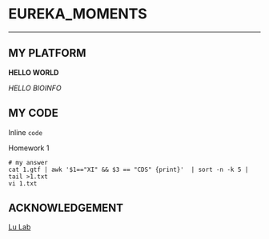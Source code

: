 # EUREKA_MOMENTS


***


## MY PLATFORM

**HELLO WORLD**

_HELLO BIOINFO_





## MY CODE

Inline `code`

Homework 1

    # my answer
	cat 1.gtf | awk '$1=="XI" && $3 == "CDS" {print}'  | sort -n -k 5 | tail >1.txt
	vi 1.txt

## ACKNOWLEDGEMENT
[Lu Lab](https://www.ncrnalab.org/home/)

